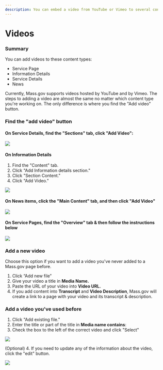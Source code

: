 ```yaml
---
description: You can embed a video from YouTube or Vimeo to several content types.
---
```


# Videos

### Summary

You can add videos to these content types:

* Service Page
* Information Details
* Service Details
* News

Currently, Mass.gov supports videos hosted by YouTube and by Vimeo. The steps to adding a video are almost the same no matter which content type you're working on. The only difference is where you find the "Add video" button.

### Find the "add video" button

#### On Service Details, find the "Sections" tab, click "Add Video":

![](../.gitbook/assets/image%20%2810%29.png)

#### On Information Details

1. Find the "Content" tab.
2. Click "Add Information details section."
3. Click "Section Content."
4. Click "Add Video."

![](../.gitbook/assets/image%20%2813%29.png)

####  On News items, click the "Main Content" tab, and then click "Add Video"

![](../.gitbook/assets/image%20%2812%29.png)

#### On Service Pages, find the "Overview" tab & then follow the instructions below

![](../.gitbook/assets/image%20%2818%29.png)

### Add a new video

Choose this option if you want to add a video you've never added to a Mass.gov page before. 

1. Click “Add new file”
2. Give your video a title in **Media Name.**
3. Paste the URL of your video into **Video URL.**
4. If you add content into **Transcript** and **Video Description**, Mass.gov will create a link to a page with your video and its transcript & description. 

### Add a video you've used before

1. Click "Add existing file."
2. Enter the title or part of the title in **Media name contains**:
3. Check the box to the left of the correct video and click "Select"

![](../.gitbook/assets/image%20%287%29.png)

\(Optional\) 4. If you need to update any of the information about the video, click the "edit" button.

![](../.gitbook/assets/image%20%284%29.png)



